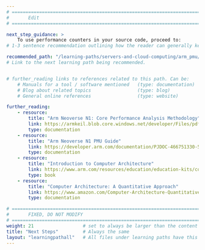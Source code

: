 ```yaml
---
# ================================================================================
#       Edit
# ================================================================================

next_step_guidance: >
    To use performance counters in your source code, proceed to:
# 1-3 sentence recommendation outlining how the reader can generally keep learning about these topics, and a specific explanation of why the next step is being recommended.

recommended_path: "/learning-paths/servers-and-cloud-computing/arm_pmu/" 
# Link to the next learning path being recommended.


# further_reading links to references related to this path. Can be:
    # Manuals for a tool / software mentioned   (type: documentation)
    # Blog about related topics                 (type: blog)
    # General online references                 (type: website) 

further_reading:
    - resource:
        title: "Arm Neoverse N1: Core Performance Analysis Methodology"
        link: https://armkeil.blob.core.windows.net/developer/Files/pdf/white-paper/neoverse-n1-core-performance-v2.pdf
        type: documentation
    - resource:
        title: "Arm Neoverse N1 PMU Guide"
        link: https://developer.arm.com/documentation/PJDOC-466751330-547673/r4p1/ 
        type: documentation
    - resource:
        title: "Introduction to Computer Architecture"
        link: https://www.arm.com/resources/education/education-kits/computer-architecture 
        type: book
    - resource:
        title: "Computer Architecture: A Quantitative Approach"
        link: https://www.amazon.com/Computer-Architecture-Quantitative-John-Hennessy/dp/012383872X
        type: documentation

# ================================================================================
#       FIXED, DO NOT MODIFY
# ================================================================================
weight: 21                  # set to always be larger than the content in this path, and one more than 'review'
title: "Next Steps"         # Always the same
layout: "learningpathall"   # All files under learning paths have this same wrapper
---
```

